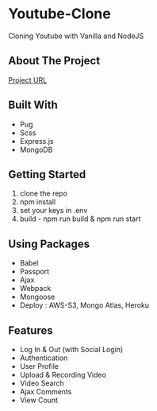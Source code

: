 # Youtube-Clone

Cloning Youtube with Vanilla and NodeJS

## About The Project
<a href="https://tranquil-peak-65075.herokuapp.com" target="_blank">Project URL</a>
  
## Built With
- Pug
- Scss
- Express.js
- MongoDB

## Getting Started
1. clone the repo
2. npm install
3. set your keys in .env
4. build - npm run build & npm run start

## Using Packages
- Babel
- Passport
- Ajax
- Webpack
- Mongoose
- Deploy : AWS-S3, Mongo Atlas, Heroku

## Features
- Log In & Out (with Social Login)
- Authentication
- User Profile
- Upload & Recording Video
- Video Search
- Ajax Comments
- View Count

